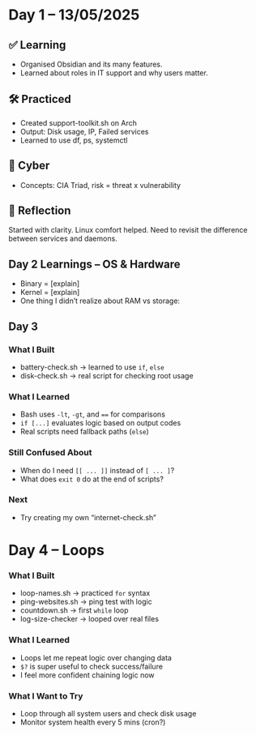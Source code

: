 # Day 1 – 13/05/2025

## ✅ Learning

- Organised Obsidian and its many features.
- Learned about roles in IT support and why users matter.

## 🛠️ Practiced
- Created support-toolkit.sh on Arch
- Output: Disk usage, IP, Failed services
- Learned to use df, ps, systemctl

## 🧪 Cyber

- Concepts: CIA Triad, risk = threat x vulnerability

## 💭 Reflection
Started with clarity. Linux comfort helped. Need to revisit the difference between services and daemons.

## Day 2 Learnings – OS & Hardware
- Binary = [explain]
- Kernel = [explain]
- One thing I didn’t realize about RAM vs storage:

## Day 3
### What I Built
- battery-check.sh → learned to use `if`, `else`
- disk-check.sh → real script for checking root usage

### What I Learned
- Bash uses `-lt`, `-gt`, and `==` for comparisons
- `if [...]` evaluates logic based on output codes
- Real scripts need fallback paths (`else`)

### Still Confused About
- When do I need `[[ ... ]]` instead of `[ ... ]`?
- What does `exit 0` do at the end of scripts?

### Next
- Try creating my own “internet-check.sh”

# Day 4 – Loops

### What I Built
- loop-names.sh → practiced `for` syntax
- ping-websites.sh → ping test with logic
- countdown.sh → first `while` loop
- log-size-checker → looped over real files

### What I Learned
- Loops let me repeat logic over changing data
- `$?` is super useful to check success/failure
- I feel more confident chaining logic now

### What I Want to Try
- Loop through all system users and check disk usage
- Monitor system health every 5 mins (cron?)